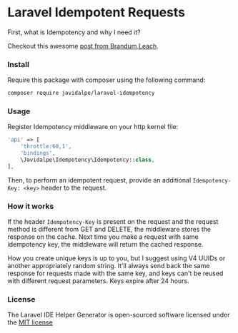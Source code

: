 # Laravel Idempotent Requests

First, what is Idempotency and why I need it?

Checkout this awesome [post from Brandum Leach](https://stripe.com/blog/idempotency).

### Install

Require this package with composer using the following command:

```bash
composer require javidalpe/laravel-idempotency 
```

### Usage

Register Idempotency middleware on your http kernel file:

```php
'api' => [
    'throttle:60,1',
    'bindings',
    \Javidalpe\Idempotency\Idempotency::class,
], 
```

Then, to perform an idempotent request, provide an additional `Idempotency-Key: <key>` header to the request.

### How it works

If the header `Idempotency-Key` is present on the request and the request method is different from GET and DELETE, the middleware stores the response on the cache. Next time you make a request with same idempotency key, the middleware will return the cached response.

How you create unique keys is up to you, but I suggest using V4 UUIDs or another appropriately random string. It'll always send back the same response for requests made with the same key, and keys can't be reused with different request parameters. Keys expire after 24 hours.  

### License

The Laravel IDE Helper Generator is open-sourced software licensed under the [MIT license](http://opensource.org/licenses/MIT)